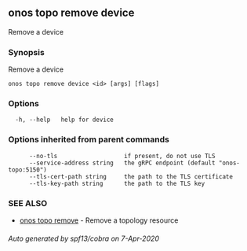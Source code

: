 ## onos topo remove device

Remove a device

### Synopsis

Remove a device

```
onos topo remove device <id> [args] [flags]
```

### Options

```
  -h, --help   help for device
```

### Options inherited from parent commands

```
      --no-tls                   if present, do not use TLS
      --service-address string   the gRPC endpoint (default "onos-topo:5150")
      --tls-cert-path string     the path to the TLS certificate
      --tls-key-path string      the path to the TLS key
```

### SEE ALSO

* [onos topo remove](onos_topo_remove.md)	 - Remove a topology resource

###### Auto generated by spf13/cobra on 7-Apr-2020
